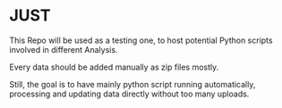 # JUST

This Repo will be used as a testing one, to host potential Python scripts involved in different Analysis.

Every data should be added manually as zip files mostly.

Still, the goal is to have mainly python script running automatically, processing and updating data directly without too many uploads.
